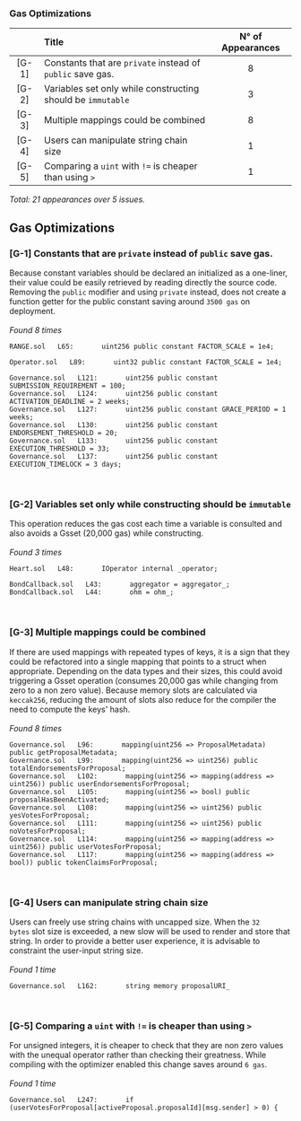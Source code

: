 <h3>Gas Optimizations</h3> 

|       | Title                                                                                    | N° of Appearances |
| :---: | :--------------------------------------------------------------------------------------- | :---------------: |
| [G-1] | Constants that are <code>private</code> instead of <code>public</code> save gas.         |         8         |
| [G-2] | Variables set only while constructing should be <code>immutable</code>                   |         3         |
| [G-3] | Multiple mappings could be combined                                                      |         8         |
| [G-4] | Users can manipulate string chain size                                                   |         1         |
| [G-5] | Comparing a <code>uint</code> with <code>!=</code> is cheaper than using <code>></code>  |         1         |

<em>Total: 21 appearances over 5 issues.</em> 


 <h2>Gas Optimizations</h2> 
<h3> [G-1] Constants that are <code>private</code> instead of <code>public</code> save gas. </h3> 
Because constant variables should be declared an initialized as a one-liner, their value could be easily retrieved by reading directly the source code. Removing the <code>public</code> modifier and using <code>private</code> instead, does not create a function getter for the public constant saving around <code>3500 gas</code> on deployment.<br><br><em>Found 8 times</em>

```solidity
RANGE.sol   L65:       uint256 public constant FACTOR_SCALE = 1e4;
```
```solidity
Operator.sol   L89:       uint32 public constant FACTOR_SCALE = 1e4;
```
```solidity
Governance.sol   L121:       uint256 public constant SUBMISSION_REQUIREMENT = 100;
Governance.sol   L124:       uint256 public constant ACTIVATION_DEADLINE = 2 weeks;
Governance.sol   L127:       uint256 public constant GRACE_PERIOD = 1 weeks;
Governance.sol   L130:       uint256 public constant ENDORSEMENT_THRESHOLD = 20;
Governance.sol   L133:       uint256 public constant EXECUTION_THRESHOLD = 33;
Governance.sol   L137:       uint256 public constant EXECUTION_TIMELOCK = 3 days;
```
<br><h3> [G-2] Variables set only while constructing should be <code>immutable</code> </h3> 
This operation reduces the gas cost each time a variable is consulted and also avoids a Gsset (20,000 gas) while constructing. <br><br><em>Found 3 times</em>

```solidity
Heart.sol   L48:       IOperator internal _operator;
```
```solidity
BondCallback.sol   L43:       aggregator = aggregator_;
BondCallback.sol   L44:       ohm = ohm_;
```
<br><h3> [G-3] Multiple mappings could be combined </h3> 
If there are used mappings with repeated types of keys, it is a sign that they could be refactored into a single mapping that points to a struct when appropriate. Depending on the data types and their sizes, this could avoid triggering a Gsset operation (consumes 20,000 gas while changing from zero to a non zero value). Because memory slots are calculated via <code>keccak256</code>, reducing the amount of slots also reduce for the compiler the need to compute the keys' hash.<br><br><em>Found 8 times</em>

```solidity
Governance.sol   L96:       mapping(uint256 => ProposalMetadata) public getProposalMetadata;
Governance.sol   L99:       mapping(uint256 => uint256) public totalEndorsementsForProposal;
Governance.sol   L102:       mapping(uint256 => mapping(address => uint256)) public userEndorsementsForProposal;
Governance.sol   L105:       mapping(uint256 => bool) public proposalHasBeenActivated;
Governance.sol   L108:       mapping(uint256 => uint256) public yesVotesForProposal;
Governance.sol   L111:       mapping(uint256 => uint256) public noVotesForProposal;
Governance.sol   L114:       mapping(uint256 => mapping(address => uint256)) public userVotesForProposal;
Governance.sol   L117:       mapping(uint256 => mapping(address => bool)) public tokenClaimsForProposal;
```
<br><h3> [G-4] Users can manipulate string chain size </h3> 
Users can freely use string chains with uncapped size. When the <code>32 bytes</code> slot size is exceeded, a new slow will be used to render and store that string. In order to provide a better user experience, it is advisable to constraint the user-input string size.<br><br><em>Found 1 time</em>

```solidity
Governance.sol   L162:       string memory proposalURI_
```
<br><h3> [G-5] Comparing a <code>uint</code> with <code>!=</code> is cheaper than using <code>></code>  </h3> 
For unsigned integers, it is cheaper to check that they are non zero values with the unequal operator rather than checking their greatness. While compiling with the optimizer enabled this change saves around <code>6 gas</code>.<br><br><em>Found 1 time</em>

```solidity
Governance.sol   L247:       if (userVotesForProposal[activeProposal.proposalId][msg.sender] > 0) {
```
<br>